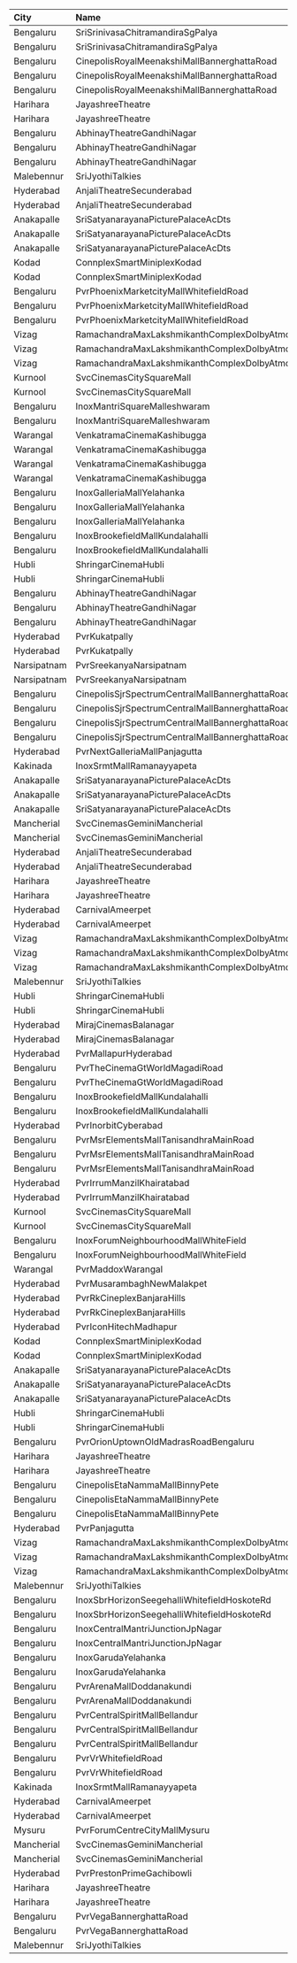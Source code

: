 | City        | Name                                                | Language |  Time | Type            | Price | Capacity | Booked |
| :---------- | :-------------------------------------------------- | :------- | ----: | :-------------- | ----: | -------: | -----: |
| Bengaluru   | SriSrinivasaChitramandiraSgPalya                    | Telugu   | 10:15 | Diamond         |  150₹ |      260 |    150 |
| Bengaluru   | SriSrinivasaChitramandiraSgPalya                    | Telugu   | 10:15 | Gold            |  120₹ |      514 |    362 |
| Bengaluru   | CinepolisRoyalMeenakshiMallBannerghattaRoad         | Telugu   | 10:20 | Normal          |  130₹ |       28 |      0 |
| Bengaluru   | CinepolisRoyalMeenakshiMallBannerghattaRoad         | Telugu   | 10:20 | Executive       |  130₹ |       76 |      0 |
| Bengaluru   | CinepolisRoyalMeenakshiMallBannerghattaRoad         | Telugu   | 10:20 | Premium         |  130₹ |       43 |      0 |
| Harihara    | JayashreeTheatre                                    | Telugu   | 10:20 | Balcony         |  101₹ |      200 |      0 |
| Harihara    | JayashreeTheatre                                    | Telugu   | 10:20 | SecondClass     |   81₹ |      472 |    472 |
| Bengaluru   | AbhinayTheatreGandhiNagar                           | Telugu   | 10:30 | Balcony         |  150₹ |      369 |    340 |
| Bengaluru   | AbhinayTheatreGandhiNagar                           | Telugu   | 10:30 | MiniBalcony     |  120₹ |      146 |    146 |
| Bengaluru   | AbhinayTheatreGandhiNagar                           | Telugu   | 10:30 | Second          |  100₹ |      480 |    452 |
| Malebennur  | SriJyothiTalkies                                    | Telugu   | 10:30 | FirstClass      |   81₹ |      400 |    352 |
| Hyderabad   | AnjaliTheatreSecunderabad                           | Telugu   | 11:00 | UpperBalcony    |  150₹ |       94 |     48 |
| Hyderabad   | AnjaliTheatreSecunderabad                           | Telugu   | 11:00 | LowerBalcony    |  100₹ |      299 |    194 |
| Anakapalle  | SriSatyanarayanaPicturePalaceAcDts                  | Telugu   | 11:00 | FirstClass      |  112₹ |      160 |    120 |
| Anakapalle  | SriSatyanarayanaPicturePalaceAcDts                  | Telugu   | 11:00 | SecondClass     |   67₹ |       22 |     22 |
| Anakapalle  | SriSatyanarayanaPicturePalaceAcDts                  | Telugu   | 11:00 | ThirdClass      |   44₹ |       46 |     46 |
| Kodad       | ConnplexSmartMiniplexKodad                          | Telugu   | 11:30 | Miller          |  180₹ |      100 |      0 |
| Kodad       | ConnplexSmartMiniplexKodad                          | Telugu   | 11:30 | Lounger         |  200₹ |      100 |      0 |
| Bengaluru   | PvrPhoenixMarketcityMallWhitefieldRoad              | Telugu   | 11:30 | Classic         |  112₹ |      172 |      0 |
| Bengaluru   | PvrPhoenixMarketcityMallWhitefieldRoad              | Telugu   | 11:30 | Prime           |  112₹ |       13 |      2 |
| Bengaluru   | PvrPhoenixMarketcityMallWhitefieldRoad              | Telugu   | 11:30 | Recliner        |  220₹ |       17 |      0 |
| Vizag       | RamachandraMaxLakshmikanthComplexDolbyAtmosGajuwaka | Telugu   | 11:30 | ReservedClass   |  112₹ |      216 |    127 |
| Vizag       | RamachandraMaxLakshmikanthComplexDolbyAtmosGajuwaka | Telugu   | 11:30 | FirstClass      |   67₹ |      102 |     86 |
| Vizag       | RamachandraMaxLakshmikanthComplexDolbyAtmosGajuwaka | Telugu   | 11:30 | SecondClass     |   44₹ |       80 |     43 |
| Kurnool     | SvcCinemasCitySquareMall                            | Telugu   | 11:30 | Platinum        |  200₹ |        9 |      4 |
| Kurnool     | SvcCinemasCitySquareMall                            | Telugu   | 11:30 | Sliders         |  150₹ |       77 |     38 |
| Bengaluru   | InoxMantriSquareMalleshwaram                        | Telugu   | 11:40 | Club            |  112₹ |      253 |      0 |
| Bengaluru   | InoxMantriSquareMalleshwaram                        | Telugu   | 11:40 | Royal           |  220₹ |       10 |      0 |
| Warangal    | VenkatramaCinemaKashibugga                          | Telugu   | 11:45 | BoxA            |  100₹ |       40 |     40 |
| Warangal    | VenkatramaCinemaKashibugga                          | Telugu   | 11:45 | BoxB            |  100₹ |       40 |     40 |
| Warangal    | VenkatramaCinemaKashibugga                          | Telugu   | 11:45 | Balcony         |  100₹ |      377 |    305 |
| Warangal    | VenkatramaCinemaKashibugga                          | Telugu   | 11:45 | DressCircle     |   80₹ |      184 |    154 |
| Bengaluru   | InoxGalleriaMallYelahanka                           | Telugu   | 12:00 | Club            |  180₹ |       68 |      0 |
| Bengaluru   | InoxGalleriaMallYelahanka                           | Telugu   | 12:00 | Executive       |  170₹ |      123 |      0 |
| Bengaluru   | InoxGalleriaMallYelahanka                           | Telugu   | 12:00 | Royale          |  270₹ |        8 |      0 |
| Bengaluru   | InoxBrookefieldMallKundalahalli                     | Telugu   | 12:00 | Club            |  130₹ |       12 |      0 |
| Bengaluru   | InoxBrookefieldMallKundalahalli                     | Telugu   | 12:00 | Executive       |  110₹ |       89 |      0 |
| Hubli       | ShringarCinemaHubli                                 | Telugu   | 12:00 | Balcony         |  100₹ |      190 |      0 |
| Hubli       | ShringarCinemaHubli                                 | Telugu   | 12:00 | DressCircle     |   80₹ |      504 |      0 |
| Bengaluru   | AbhinayTheatreGandhiNagar                           | Telugu   | 13:30 | Balcony         |  150₹ |      369 |    340 |
| Bengaluru   | AbhinayTheatreGandhiNagar                           | Telugu   | 13:30 | MiniBalcony     |  120₹ |      146 |    146 |
| Bengaluru   | AbhinayTheatreGandhiNagar                           | Telugu   | 13:30 | Second          |  100₹ |      480 |    452 |
| Hyderabad   | PvrKukatpally                                       | Telugu   | 13:35 | Classic         |  150₹ |      246 |    246 |
| Hyderabad   | PvrKukatpally                                       | Telugu   | 13:35 | Recliner        |  250₹ |       13 |     13 |
| Narsipatnam | PvrSreekanyaNarsipatnam                             | Telugu   | 13:40 | Classic         |   60₹ |       20 |     20 |
| Narsipatnam | PvrSreekanyaNarsipatnam                             | Telugu   | 13:40 | ClassicPlus     |  150₹ |      128 |    128 |
| Bengaluru   | CinepolisSjrSpectrumCentralMallBannerghattaRoad     | Telugu   | 13:40 | Normal          |  140₹ |       42 |      0 |
| Bengaluru   | CinepolisSjrSpectrumCentralMallBannerghattaRoad     | Telugu   | 13:40 | Executive       |  140₹ |       79 |      0 |
| Bengaluru   | CinepolisSjrSpectrumCentralMallBannerghattaRoad     | Telugu   | 13:40 | Premium         |  140₹ |       67 |      0 |
| Bengaluru   | CinepolisSjrSpectrumCentralMallBannerghattaRoad     | Telugu   | 13:40 | Vip             |  200₹ |       12 |      0 |
| Hyderabad   | PvrNextGalleriaMallPanjagutta                       | Telugu   | 13:40 | Classic         |  150₹ |      152 |    152 |
| Kakinada    | InoxSrmtMallRamanayyapeta                           | Telugu   | 13:45 | Executive       |   80₹ |       62 |      0 |
| Anakapalle  | SriSatyanarayanaPicturePalaceAcDts                  | Telugu   | 14:00 | FirstClass      |  112₹ |      160 |    120 |
| Anakapalle  | SriSatyanarayanaPicturePalaceAcDts                  | Telugu   | 14:00 | SecondClass     |   67₹ |       22 |     22 |
| Anakapalle  | SriSatyanarayanaPicturePalaceAcDts                  | Telugu   | 14:00 | ThirdClass      |   44₹ |       46 |     46 |
| Mancherial  | SvcCinemasGeminiMancherial                          | Telugu   | 14:10 | Gold            |  150₹ |       62 |      0 |
| Mancherial  | SvcCinemasGeminiMancherial                          | Telugu   | 14:10 | Silver          |  100₹ |        8 |      0 |
| Hyderabad   | AnjaliTheatreSecunderabad                           | Telugu   | 14:15 | UpperBalcony    |  150₹ |       94 |     48 |
| Hyderabad   | AnjaliTheatreSecunderabad                           | Telugu   | 14:15 | LowerBalcony    |  100₹ |      299 |    194 |
| Harihara    | JayashreeTheatre                                    | Telugu   | 14:20 | Balcony         |  101₹ |      200 |      0 |
| Harihara    | JayashreeTheatre                                    | Telugu   | 14:20 | SecondClass     |   81₹ |      472 |    472 |
| Hyderabad   | CarnivalAmeerpet                                    | Telugu   | 14:25 | PlatinumOffline |  150₹ |      240 |      0 |
| Hyderabad   | CarnivalAmeerpet                                    | Telugu   | 14:25 | ReclinerOffline |  250₹ |       30 |      0 |
| Vizag       | RamachandraMaxLakshmikanthComplexDolbyAtmosGajuwaka | Telugu   | 14:30 | ReservedClass   |  112₹ |      216 |    127 |
| Vizag       | RamachandraMaxLakshmikanthComplexDolbyAtmosGajuwaka | Telugu   | 14:30 | FirstClass      |   67₹ |      102 |     86 |
| Vizag       | RamachandraMaxLakshmikanthComplexDolbyAtmosGajuwaka | Telugu   | 14:30 | SecondClass     |   44₹ |       80 |     43 |
| Malebennur  | SriJyothiTalkies                                    | Telugu   | 14:30 | FirstClass      |   81₹ |      400 |    352 |
| Hubli       | ShringarCinemaHubli                                 | Telugu   | 15:00 | Balcony         |  100₹ |      190 |      0 |
| Hubli       | ShringarCinemaHubli                                 | Telugu   | 15:00 | DressCircle     |   80₹ |      504 |      0 |
| Hyderabad   | MirajCinemasBalanagar                               | Telugu   | 15:10 | Executive       |  150₹ |      262 |      4 |
| Hyderabad   | MirajCinemasBalanagar                               | Telugu   | 15:10 | Gold            |  250₹ |       25 |      0 |
| Hyderabad   | PvrMallapurHyderabad                                | Telugu   | 15:40 | Classic         |  150₹ |      201 |      0 |
| Bengaluru   | PvrTheCinemaGtWorldMagadiRoad                       | Telugu   | 15:45 | Classic         |  112₹ |      220 |      0 |
| Bengaluru   | PvrTheCinemaGtWorldMagadiRoad                       | Telugu   | 15:45 | Recliner        |  200₹ |        4 |      0 |
| Bengaluru   | InoxBrookefieldMallKundalahalli                     | Telugu   | 15:45 | Club            |  150₹ |       20 |      0 |
| Bengaluru   | InoxBrookefieldMallKundalahalli                     | Telugu   | 15:45 | Executive       |  140₹ |       85 |      0 |
| Hyderabad   | PvrInorbitCyberabad                                 | Telugu   | 16:10 | Classic         |  150₹ |      147 |    147 |
| Bengaluru   | PvrMsrElementsMallTanisandhraMainRoad               | Telugu   | 16:15 | Classic         |  112₹ |       96 |      0 |
| Bengaluru   | PvrMsrElementsMallTanisandhraMainRoad               | Telugu   | 16:15 | Prime           |  140₹ |       19 |      0 |
| Bengaluru   | PvrMsrElementsMallTanisandhraMainRoad               | Telugu   | 16:15 | Recliner        |  240₹ |       11 |      0 |
| Hyderabad   | PvrIrrumManzilKhairatabad                           | Telugu   | 16:15 | Classic         |  150₹ |       94 |     94 |
| Hyderabad   | PvrIrrumManzilKhairatabad                           | Telugu   | 16:15 | Recliner        |  250₹ |       10 |     10 |
| Kurnool     | SvcCinemasCitySquareMall                            | Telugu   | 16:15 | Platinum        |  200₹ |        9 |      4 |
| Kurnool     | SvcCinemasCitySquareMall                            | Telugu   | 16:15 | Sliders         |  150₹ |       77 |     38 |
| Bengaluru   | InoxForumNeighbourhoodMallWhiteField                | Telugu   | 16:20 | Premiere        |  140₹ |       77 |      0 |
| Bengaluru   | InoxForumNeighbourhoodMallWhiteField                | Telugu   | 16:20 | Silver          |  160₹ |       69 |      0 |
| Warangal    | PvrMaddoxWarangal                                   | Telugu   | 16:40 | Classic         |  150₹ |       97 |      0 |
| Hyderabad   | PvrMusarambaghNewMalakpet                           | Telugu   | 17:00 | Classic         |  150₹ |      117 |      0 |
| Hyderabad   | PvrRkCineplexBanjaraHills                           | Telugu   | 17:00 | Recliner        |  250₹ |       22 |     22 |
| Hyderabad   | PvrRkCineplexBanjaraHills                           | Telugu   | 17:00 | Classic         |  150₹ |      248 |    248 |
| Hyderabad   | PvrIconHitechMadhapur                               | Telugu   | 17:20 | Classic         |  150₹ |      140 |      9 |
| Kodad       | ConnplexSmartMiniplexKodad                          | Telugu   | 18:00 | Miller          |  180₹ |      100 |      0 |
| Kodad       | ConnplexSmartMiniplexKodad                          | Telugu   | 18:00 | Lounger         |  200₹ |      100 |      0 |
| Anakapalle  | SriSatyanarayanaPicturePalaceAcDts                  | Telugu   | 18:00 | FirstClass      |  112₹ |      160 |    120 |
| Anakapalle  | SriSatyanarayanaPicturePalaceAcDts                  | Telugu   | 18:00 | SecondClass     |   67₹ |       22 |     22 |
| Anakapalle  | SriSatyanarayanaPicturePalaceAcDts                  | Telugu   | 18:00 | ThirdClass      |   44₹ |       46 |     46 |
| Hubli       | ShringarCinemaHubli                                 | Telugu   | 18:00 | Balcony         |  100₹ |      190 |      0 |
| Hubli       | ShringarCinemaHubli                                 | Telugu   | 18:00 | DressCircle     |   80₹ |      504 |      0 |
| Bengaluru   | PvrOrionUptownOldMadrasRoadBengaluru                | Telugu   | 18:20 | Classic         |  200₹ |      128 |      1 |
| Harihara    | JayashreeTheatre                                    | Telugu   | 18:20 | Balcony         |  101₹ |      200 |      0 |
| Harihara    | JayashreeTheatre                                    | Telugu   | 18:20 | SecondClass     |   81₹ |      472 |    472 |
| Bengaluru   | CinepolisEtaNammaMallBinnyPete                      | Telugu   | 18:25 | Normal          |  160₹ |       10 |      0 |
| Bengaluru   | CinepolisEtaNammaMallBinnyPete                      | Telugu   | 18:25 | Executive       |  160₹ |       82 |      0 |
| Bengaluru   | CinepolisEtaNammaMallBinnyPete                      | Telugu   | 18:25 | Premium         |  160₹ |       46 |      0 |
| Hyderabad   | PvrPanjagutta                                       | Telugu   | 18:30 | Classic         |  150₹ |      141 |     13 |
| Vizag       | RamachandraMaxLakshmikanthComplexDolbyAtmosGajuwaka | Telugu   | 18:30 | ReservedClass   |  112₹ |      216 |    127 |
| Vizag       | RamachandraMaxLakshmikanthComplexDolbyAtmosGajuwaka | Telugu   | 18:30 | FirstClass      |   67₹ |      102 |     86 |
| Vizag       | RamachandraMaxLakshmikanthComplexDolbyAtmosGajuwaka | Telugu   | 18:30 | SecondClass     |   44₹ |       80 |     43 |
| Malebennur  | SriJyothiTalkies                                    | Telugu   | 18:30 | FirstClass      |   81₹ |      400 |    352 |
| Bengaluru   | InoxSbrHorizonSeegehalliWhitefieldHoskoteRd         | Telugu   | 18:40 | Club            |  150₹ |       54 |      0 |
| Bengaluru   | InoxSbrHorizonSeegehalliWhitefieldHoskoteRd         | Telugu   | 18:40 | Executive       |  140₹ |       50 |      0 |
| Bengaluru   | InoxCentralMantriJunctionJpNagar                    | Telugu   | 18:45 | Club            |  140₹ |      217 |      0 |
| Bengaluru   | InoxCentralMantriJunctionJpNagar                    | Telugu   | 18:45 | Royal           |  260₹ |       10 |      0 |
| Bengaluru   | InoxGarudaYelahanka                                 | Telugu   | 18:50 | Club            |  190₹ |      111 |      0 |
| Bengaluru   | InoxGarudaYelahanka                                 | Telugu   | 18:50 | Executive       |  180₹ |       60 |      0 |
| Bengaluru   | PvrArenaMallDoddanakundi                            | Telugu   | 18:50 | Classic         |  160₹ |      104 |      0 |
| Bengaluru   | PvrArenaMallDoddanakundi                            | Telugu   | 18:50 | Prime           |  180₹ |       31 |      0 |
| Bengaluru   | PvrCentralSpiritMallBellandur                       | Telugu   | 18:50 | Classic         |  170₹ |      156 |      0 |
| Bengaluru   | PvrCentralSpiritMallBellandur                       | Telugu   | 18:50 | Prime           |  190₹ |       40 |      0 |
| Bengaluru   | PvrCentralSpiritMallBellandur                       | Telugu   | 18:50 | Recliner        |  260₹ |       18 |      0 |
| Bengaluru   | PvrVrWhitefieldRoad                                 | Telugu   | 19:20 | Classic         |  170₹ |      170 |      4 |
| Bengaluru   | PvrVrWhitefieldRoad                                 | Telugu   | 19:20 | Recliner        |  260₹ |       16 |      0 |
| Kakinada    | InoxSrmtMallRamanayyapeta                           | Telugu   | 19:25 | Executive       |   80₹ |       65 |      0 |
| Hyderabad   | CarnivalAmeerpet                                    | Telugu   | 20:00 | PlatinumOffline |  150₹ |      240 |      0 |
| Hyderabad   | CarnivalAmeerpet                                    | Telugu   | 20:00 | ReclinerOffline |  250₹ |       30 |      0 |
| Mysuru      | PvrForumCentreCityMallMysuru                        | Telugu   | 21:00 | Classic         |  150₹ |      144 |      0 |
| Mancherial  | SvcCinemasGeminiMancherial                          | Telugu   | 21:10 | Gold            |  150₹ |       62 |      0 |
| Mancherial  | SvcCinemasGeminiMancherial                          | Telugu   | 21:10 | Silver          |  100₹ |        8 |      0 |
| Hyderabad   | PvrPrestonPrimeGachibowli                           | Telugu   | 21:15 | Classic         |  150₹ |      217 |     36 |
| Harihara    | JayashreeTheatre                                    | Telugu   | 21:20 | Balcony         |  101₹ |      200 |      0 |
| Harihara    | JayashreeTheatre                                    | Telugu   | 21:20 | SecondClass     |   81₹ |      472 |    472 |
| Bengaluru   | PvrVegaBannerghattaRoad                             | Telugu   | 21:30 | Classic         |  150₹ |       86 |      0 |
| Bengaluru   | PvrVegaBannerghattaRoad                             | Telugu   | 21:30 | Recliner        |  250₹ |        9 |      0 |
| Malebennur  | SriJyothiTalkies                                    | Telugu   | 21:30 | FirstClass      |   81₹ |      400 |    352 |
